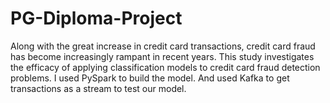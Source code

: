 # PG-Diploma-Project
Along with the great increase in credit card transactions, credit card fraud has become increasingly rampant in recent years. This study investigates the efficacy of applying classification models to credit card fraud detection problems. I used PySpark to build the model. And used Kafka to get transactions as a stream to test our model.
